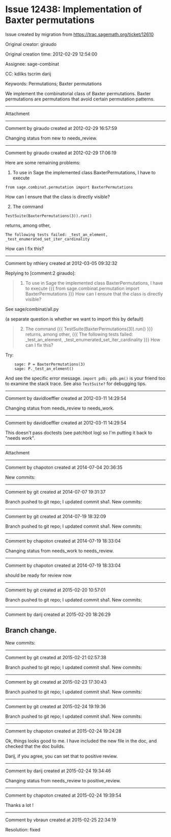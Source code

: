 # Issue 12438: Implementation of Baxter permutations

Issue created by migration from https://trac.sagemath.org/ticket/12610

Original creator: giraudo

Original creation time: 2012-02-29 12:54:00

Assignee: sage-combinat

CC:  kdilks tscrim darij

Keywords: Permutations; Baxter permutations

We implement the combinatorial class of Baxter permutations. Baxter permutations are permutations that avoid certain permutation patterns.


---

Attachment


---

Comment by giraudo created at 2012-02-29 16:57:59

Changing status from new to needs_review.


---

Comment by giraudo created at 2012-02-29 17:06:19

Here are some remaining problems:

1) To use in Sage the implemented class BaxterPermutations, I have to execute 

```
from sage.combinat.permutation import BaxterPermutations
```

How can I ensure that the class is directly visible?

2) The command

```
TestSuite(BaxterPermutations(3)).run()
```

returns, among other,

```
The following tests failed: _test_an_element, _test_enumerated_set_iter_cardinality
```

How can I fix this?


---

Comment by nthiery created at 2012-03-05 09:32:32

Replying to [comment:2 giraudo]:
> 1) To use in Sage the implemented class BaxterPermutations, I have to execute 
> {{{
> from sage.combinat.permutation import BaxterPermutations
> }}}
> How can I ensure that the class is directly visible?

See sage/combinat/all.py

(a separate question is whether we want to import this by default)

> 2) The command
> {{{
> TestSuite(BaxterPermutations(3)).run()
> }}}
> returns, among other,
> {{{
> The following tests failed: _test_an_element, _test_enumerated_set_iter_cardinality
> }}}
> How can I fix this?

Try: 

```
    sage: P = BaxterPermutations(3)
    sage: P._test_an_element()
```


And see the specific error message. `import pdb; pdb.pm()` is your friend too to  examine the stack trace. See also `TestSuite?` for debugging tips.


---

Comment by davidloeffler created at 2012-03-11 14:29:54

Changing status from needs_review to needs_work.


---

Comment by davidloeffler created at 2012-03-11 14:29:54

This doesn't pass doctests (see patchbot log) so I'm putting it back to "needs work".


---

Attachment


---

Comment by chapoton created at 2014-07-04 20:36:35

New commits:


---

Comment by git created at 2014-07-07 19:31:37

Branch pushed to git repo; I updated commit sha1. New commits:


---

Comment by git created at 2014-07-19 18:32:09

Branch pushed to git repo; I updated commit sha1. New commits:


---

Comment by chapoton created at 2014-07-19 18:33:04

Changing status from needs_work to needs_review.


---

Comment by chapoton created at 2014-07-19 18:33:04

should be ready for review now


---

Comment by git created at 2015-02-20 10:57:01

Branch pushed to git repo; I updated commit sha1. New commits:


---

Comment by darij created at 2015-02-20 18:26:29

Branch change.
----
New commits:


---

Comment by git created at 2015-02-21 02:57:38

Branch pushed to git repo; I updated commit sha1. New commits:


---

Comment by git created at 2015-02-23 17:30:43

Branch pushed to git repo; I updated commit sha1. New commits:


---

Comment by git created at 2015-02-24 19:19:36

Branch pushed to git repo; I updated commit sha1. New commits:


---

Comment by chapoton created at 2015-02-24 19:24:28

Ok, things looks good to me. I have included the new file in the doc, and checked that the doc builds.

Darij, if you agree, you can set that to positive review.


---

Comment by darij created at 2015-02-24 19:34:46

Changing status from needs_review to positive_review.


---

Comment by chapoton created at 2015-02-24 19:39:54

Thanks a lot !


---

Comment by vbraun created at 2015-02-25 22:34:19

Resolution: fixed
